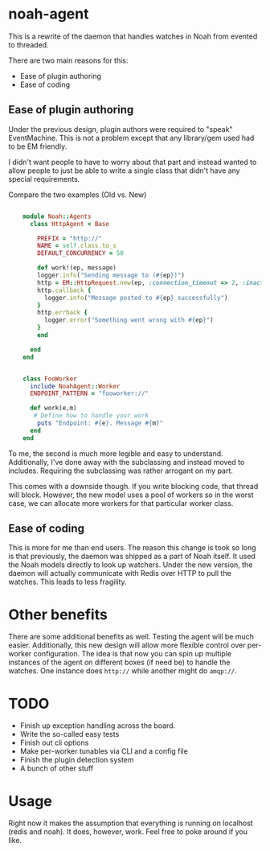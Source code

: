 # noah-agent
This is a rewrite of the daemon that handles watches in Noah from evented to threaded.

There are two main reasons for this:

- Ease of plugin authoring
- Ease of coding

## Ease of plugin authoring
Under the previous design, plugin authors were required to "speak" EventMachine. This is not a problem except that any library/gem used had to be EM friendly.

I didn't want people to have to worry about that part and instead wanted to allow people to just be able to write a single class that didn't have any special requirements.

Compare the two examples (Old vs. New)

``` ruby

	module Noah::Agents
	  class HttpAgent < Base

	    PREFIX = "http://"
	    NAME = self.class.to_s
	    DEFAULT_CONCURRENCY = 50

	    def work!(ep, message)
		logger.info("Sending message to (#{ep})")
		http = EM::HttpRequest.new(ep, :connection_timeout => 2, :inactivity_timeout => 2).post :body => message
		http.callback {
		  logger.info("Message posted to #{ep} successfully")
		}
		http.errback {
		  logger.error("Something went wrong with #{ep}")
		}
	    end

	  end
	end

```

``` ruby

	class FooWorker
	  include NoahAgent::Worker
	  ENDPOINT_PATTERN = "fooworker://"

	  def work(e,m)
	   # Define how to handle your work
	    puts "Endpoint: #{e}. Message #{m}"
	  end
	end

```

To me, the second is much more legible and easy to understand. Additionally, I've done away with the subclassing and instead moved to includes. Requiring the subclassing was rather arrogant on my part.

This comes with a downside though. If you write blocking code, that thread will block. However, the new model uses a pool of workers so in the worst case, we can allocate more workers for that particular worker class.

## Ease of coding
This is more for me than end users. The reason this change is took so long is that previously, the daemon was shipped as a part of Noah itself. It used the Noah models directly to look up watchers.
Under the new version, the daemon will actually communicate with Redis over HTTP to pull the watches. This leads to less fragility.

# Other benefits
There are some additional benefits as well. Testing the agent will be much easier. Additionally, this new design will allow more flexible control over per-worker configuration.
The idea is that now you can spin up multiple instances of the agent on different boxes (if need be) to handle the watches. One instance does `http://` while another might do `amqp://`.

# TODO
- Finish up exception handling across the board.
- Write the so-called easy tests
- Finish out cli options
- Make per-worker tunables via CLI and a config file
- Finish the plugin detection system
- A bunch of other stuff

# Usage
Right now it makes the assumption that everything is running on localhost (redis and noah). It does, however, work. Feel free to poke around if you like.
